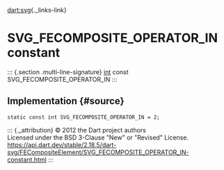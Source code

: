 [dart:svg](../../dart-svg/dart-svg-library){._links-link}

SVG\_FECOMPOSITE\_OPERATOR\_IN constant
=======================================

::: {.section .multi-line-signature}
[int](../../dart-core/int-class) const SVG\_FECOMPOSITE\_OPERATOR\_IN
:::

Implementation {#source}
--------------

``` {.language-dart data-language="dart"}
static const int SVG_FECOMPOSITE_OPERATOR_IN = 2;
```

::: {._attribution}
© 2012 the Dart project authors\
Licensed under the BSD 3-Clause \"New\" or \"Revised\" License.\
<https://api.dart.dev/stable/2.18.5/dart-svg/FECompositeElement/SVG_FECOMPOSITE_OPERATOR_IN-constant.html>
:::
